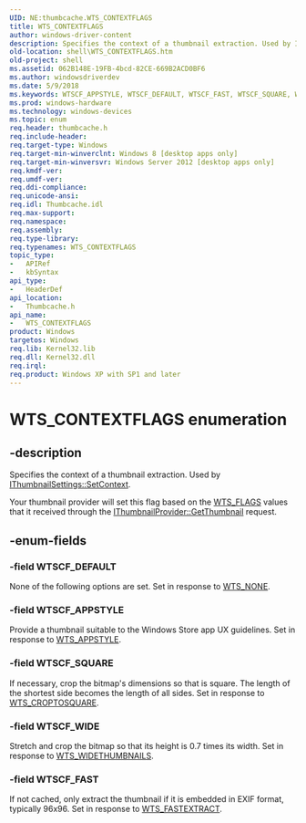 ```yaml
---
UID: NE:thumbcache.WTS_CONTEXTFLAGS
title: WTS_CONTEXTFLAGS
author: windows-driver-content
description: Specifies the context of a thumbnail extraction. Used by IThumbnailSettings::SetContext.
old-location: shell\WTS_CONTEXTFLAGS.htm
old-project: shell
ms.assetid: 062B148E-19FB-4bcd-82CE-669B2ACD0BF6
ms.author: windowsdriverdev
ms.date: 5/9/2018
ms.keywords: WTSCF_APPSTYLE, WTSCF_DEFAULT, WTSCF_FAST, WTSCF_SQUARE, WTSCF_WIDE, WTS_CONTEXTFLAGS, WTS_CONTEXTFLAGS enumeration [Windows Shell], shell.WTS_CONTEXTFLAGS, thumbcache/WTSCF_APPSTYLE, thumbcache/WTSCF_DEFAULT, thumbcache/WTSCF_FAST, thumbcache/WTSCF_SQUARE, thumbcache/WTSCF_WIDE, thumbcache/WTS_CONTEXTFLAGS
ms.prod: windows-hardware
ms.technology: windows-devices
ms.topic: enum
req.header: thumbcache.h
req.include-header: 
req.target-type: Windows
req.target-min-winverclnt: Windows 8 [desktop apps only]
req.target-min-winversvr: Windows Server 2012 [desktop apps only]
req.kmdf-ver: 
req.umdf-ver: 
req.ddi-compliance: 
req.unicode-ansi: 
req.idl: Thumbcache.idl
req.max-support: 
req.namespace: 
req.assembly: 
req.type-library: 
req.typenames: WTS_CONTEXTFLAGS
topic_type:
-	APIRef
-	kbSyntax
api_type:
-	HeaderDef
api_location:
-	Thumbcache.h
api_name:
-	WTS_CONTEXTFLAGS
product: Windows
targetos: Windows
req.lib: Kernel32.lib
req.dll: Kernel32.dll
req.irql: 
req.product: Windows XP with SP1 and later
---
```


# WTS_CONTEXTFLAGS enumeration


## -description


Specifies the context of a thumbnail extraction. Used by <a href="https://msdn.microsoft.com/AD333075-3358-4fee-BDEE-087B7012C93E">IThumbnailSettings::SetContext</a>.

Your thumbnail provider will set this flag based on the <a href="https://msdn.microsoft.com/D9C84E86-35AF-437f-966E-BABD02B824C0">WTS_FLAGS</a> values that it received through the <a href="https://msdn.microsoft.com/5ea237fb-6b1c-4e87-a9f3-711ffa37b3dc">IThumbnailProvider::GetThumbnail</a> request.


## -enum-fields




### -field WTSCF_DEFAULT

None of the following options are set. Set in response to <a href="https://msdn.microsoft.com/D9C84E86-35AF-437f-966E-BABD02B824C0">WTS_NONE</a>.


### -field WTSCF_APPSTYLE

Provide a thumbnail suitable to the Windows Store app UX guidelines. Set in response to <a href="https://msdn.microsoft.com/D9C84E86-35AF-437f-966E-BABD02B824C0">WTS_APPSTYLE</a>.


### -field WTSCF_SQUARE

If necessary, crop the bitmap's dimensions so that is square. The length of the shortest side becomes the length of all sides. Set in response to <a href="https://msdn.microsoft.com/D9C84E86-35AF-437f-966E-BABD02B824C0">WTS_CROPTOSQUARE</a>.


### -field WTSCF_WIDE

Stretch and crop the bitmap so that its height is 0.7 times its width. Set in response to <a href="https://msdn.microsoft.com/D9C84E86-35AF-437f-966E-BABD02B824C0">WTS_WIDETHUMBNAILS</a>.


### -field WTSCF_FAST

If not cached, only extract the thumbnail if it is embedded in EXIF format, typically 96x96. Set in response to <a href="https://msdn.microsoft.com/D9C84E86-35AF-437f-966E-BABD02B824C0">WTS_FASTEXTRACT</a>.

